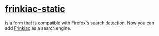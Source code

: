 # [frinkiac-static](https://wh0.github.io/frinkiac-static/)
is a form that is compatible with Firefox's search detection.
Now you can add [Frinkiac](https://frinkiac.com/) as a search engine.
